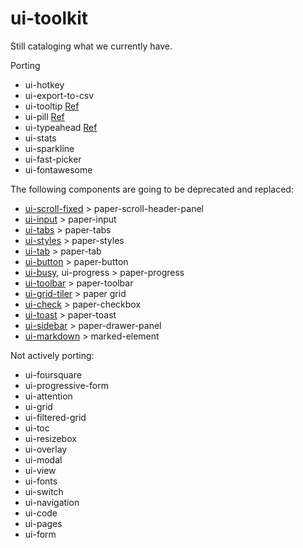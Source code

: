 ui-toolkit
===

Still cataloging what we currently have.

Porting
  - ui-hotkey
  - ui-export-to-csv
  - ui-tooltip [Ref](http://www.google.com/design/spec/components/tooltips.html#tooltips-tooltips-desktop-)
  - ui-pill [Ref](https://www.google.com/design/spec/components/chips.html#)
  - ui-typeahead [Ref](https://www.google.com/design/spec/components/text-fields.html#text-fields-auto-complete-text-field)
  - ui-stats
  - ui-sparkline
  - ui-fast-picker
  - ui-fontawesome

The following components are going to be deprecated and replaced:

  - [ui-scroll-fixed](Custom-Elements/ui-scroll-fixed) > paper-scroll-header-panel
  - [ui-input](Custom-Elements/ui-input) > paper-input
  - [ui-tabs](Custom-Elements/ui-tabs) > paper-tabs
  - [ui-styles](Custom-Elements/ui-styles) > paper-styles
  - [ui-tab](Custom-Elements/ui-tab) > paper-tab
  - [ui-button](Custom-Elements/ui-button) > paper-button
  - [ui-busy](Custom-Elements/ui-busy), ui-progress > paper-progress
  - [ui-toolbar](Custom-Elements/ui-toolbar) > paper-toolbar
  - [ui-grid-tiler](Custom-Elements/ui-grid-tiler) > paper grid
  - [ui-check](Custom-Elements/ui-check) > paper-checkbox
  - [ui-toast](Custom-Elements/ui-toast) > paper-toast
  - [ui-sidebar](Custom-Elements/ui-sidebar) > paper-drawer-panel
  - [ui-markdown](Custom-Elements/ui-markdown) > marked-element


Not actively porting:

  - ui-foursquare
  - ui-progressive-form
  - ui-attention
  - ui-grid
  - ui-filtered-grid
  - ui-toc
  - ui-resizebox
  - ui-overlay
  - ui-modal
  - ui-view
  - ui-fonts
  - ui-switch
  - ui-navigation
  - ui-code
  - ui-pages
  - ui-form
